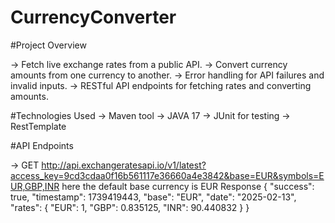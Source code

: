 # CurrencyConverter

#Project Overview

-> Fetch live exchange rates from a public API.
-> Convert currency amounts from one currency to another.
-> Error handling for API failures and invalid inputs.
-> RESTful API endpoints for fetching rates and converting amounts.

#Technologies Used
-> Maven tool
-> JAVA 17
-> JUnit for testing 
-> RestTemplate

#API Endpoints

-> GET http://api.exchangeratesapi.io/v1/latest?access_key=9cd3cdaa0f16b561117e36660a4e3842&base=EUR&symbols=EUR,GBP,INR
here the default base currency is EUR
Response
{
    "success": true,
    "timestamp": 1739419443,
    "base": "EUR",
    "date": "2025-02-13",
    "rates": {
        "EUR": 1,
        "GBP": 0.835125,
        "INR": 90.440832
    }
}
